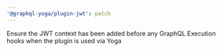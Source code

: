 ```yaml
---
'@graphql-yoga/plugin-jwt': patch
---
```


Ensure the JWT context has been added before any GraphQL Execution hooks when the plugin is used via Yoga
